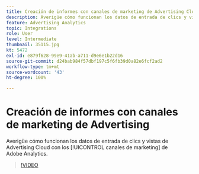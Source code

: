 ```yaml
---
title: Creación de informes con canales de marketing de Advertising Cloud
description: Averigüe cómo funcionan los datos de entrada de clics y vistas de Advertising Cloud con los canales de marketing de Adobe Analytics.
feature: Advertising Analytics
topic: Integrations
role: User
level: Intermediate
thumbnail: 35115.jpg
kt: 5472
exl-id: e879f628-99e9-41ab-a711-d9e6e1b22d16
source-git-commit: d24bab984f57dbf197c5f6fb39d0a82e6fcf2ad2
workflow-type: tm+mt
source-wordcount: '43'
ht-degree: 100%

---
```


# Creación de informes con canales de marketing de Advertising

Averigüe cómo funcionan los datos de entrada de clics y vistas de Advertising Cloud con los [!UICONTROL canales de marketing] de Adobe Analytics.

>[!VIDEO](https://video.tv.adobe.com/v/35115/?quality=12&learn=on)
